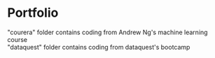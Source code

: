 # Portfolio
"courera" folder contains coding from Andrew Ng's machine learning course<br/>
"dataquest" folder contains coding from dataquest's bootcamp
